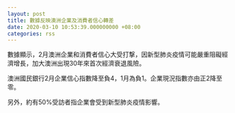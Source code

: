 ```yaml
---
layout: post
title: 數據反映澳洲企業及消費者信心轉差
date: 2020-03-10 10:53:39.000000000 +08:00
categories: rss
---
```


數據顯示，2月澳洲企業和消費者信心大受打撃，因新型肺炎疫情可能嚴重阻礙經濟增長，加大澳洲出現30年來首次經濟衰退風險。

澳洲國民銀行2月企業信心指數降至負4，1月為負1。企業現況指數亦由正2降至零。

另外，約有50%受訪者指企業會受到新型肺炎疫情影響。
